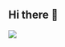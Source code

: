 ## Hi there 👋

<!--
**JYKai/JYKai** is a ✨ _special_ ✨ repository because its `README.md` (this file) appears on your GitHub profile.

Here are some ideas to get you started:

- 🔭 I’m currently working on ...
- 🌱 I’m currently learning ...
- 👯 I’m looking to collaborate on ...
- 🤔 I’m looking for help with ...
- 💬 Ask me about ...
- 📫 How to reach me: ...
- 😄 Pronouns: ...
- ⚡ Fun fact: ...
-->

<a href="noahyun1222@gmail.com" target="_blank"><img src="https://img.shields.io/badge/noahyun1222@gmail.com-3793EF?style=social&logo=maildotcom&logoColor=0F2B46"/></a>
